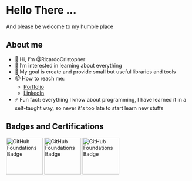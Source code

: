 # Hello There ... 
And please be welcome to my humble place

## About me
- 👋 Hi, I’m @RicardoCristopher
- 👀 I’m interested in learning about everything
- 💞️ My goal is create and provide small but useful libraries and tools
- 📫 How to reach me:
  - [Portfolio](ricardocristopher.github.io/)
  - [LinkedIn](https://www.linkedin.com/in/ricardocristopher/)
- ⚡ Fun fact: everything I know about programming, I have learned it in a self-taught way, so never it's too late to start learn new stuffs

## Badges and Certifications
<!-- GitHub Foundations Badge -->
<a href="https://www.credly.com/badges/3f9bd06f-a592-4fdd-84f6-0d6a94d617f2/public_url" title="GitHub Foundations Certification">
  <img src="https://images.credly.com/images/024d0122-724d-4c5a-bd83-cfe3c4b7a073/image.png" style="height: 100px; width: 100px;" alt="GitHub Foundations Badge">
</a>

<!-- Web Development Badge -->
<a href="https://pub.coderhouse.com/legacy-certificates/66771d0fa15029537a83bef4?lang=en" title="CoderHouser's Web Development Certification">
  <img src="https://res.cloudinary.com/hdsqazxtw/image/upload/v1641582494/bzqqfny2euelresdsew7.png" style="height: 100px; width: 100px;" alt="GitHub Foundations Badge">
</a>

<!-- Web Development Badge -->
<a href="https://production-egg-certificates.s3.amazonaws.com/AaronMartinez/programaci%C3%B3ndesdecerolatam/thumbnail_3ebf2aa2218fbc73748482989edd8bece58d93d81b528d23a7b641475c6ed31c.jpeg" title="Egg Live's Programming From 0 Certification">
  <img src="https://egg.live/_next/static/media/egg_yellow.98d06f8f.svg" style="height: 100px; width: 100px;" alt="GitHub Foundations Badge">
</a>
